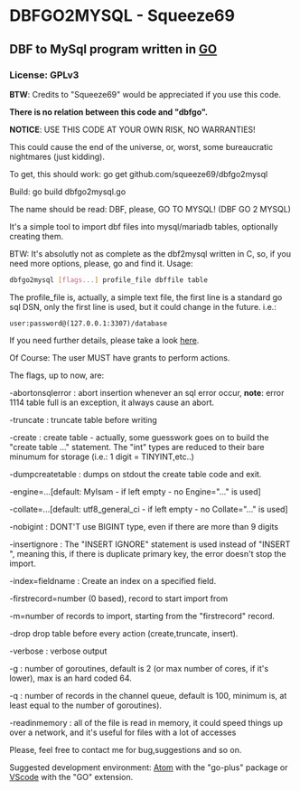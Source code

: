 # DBFGO2MYSQL - Squeeze69

## DBF to MySql program written in [GO](https://golang.org)

### License: GPLv3

**BTW**: Credits to "Squeeze69" would be appreciated if you use this code.

**There is no relation between this code and "dbfgo".**

**NOTICE**: USE THIS CODE AT YOUR OWN RISK, NO WARRANTIES!

This could cause the end of the universe, or, worst, some bureaucratic nightmares (just kidding).

To get, this should work: go get github.com/squeeze69/dbfgo2mysql

Build: go build dbfgo2mysql.go

The name should be read: DBF, please, GO TO MYSQL! (DBF GO 2 MYSQL)

It's a simple tool to import dbf files into mysql/mariadb tables, optionally creating them.

BTW: It's absolutly not as complete as the dbf2mysql written in C, so, if you need more options, please, go and find it.
Usage:

```bash
dbfgo2mysql [flags...] profile_file dbffile table
```

The profile_file is, actually, a simple text file, the first line is a standard go sql DSN,
only the first line is used, but it could change in the future.
i.e.:

```text
user:password@(127.0.0.1:3307)/database
```

If you need further details, please take a look [here](https://github.com/go-sql-driver/mysql/#dsn-data-source-name).

Of Course: The user MUST have grants to perform actions.

The flags, up to now, are:

-abortonsqlerror : abort insertion whenever an sql error occur, **note**: error 1114 table full is an exception, it always cause an abort.

-truncate : truncate table before writing

-create : create table - actually, some guesswork goes on to build the "create table ..." statement.
    The "int" types are reduced to their bare minumum for storage (i.e.: 1 digit = TINYINT,etc..)

-dumpcreatetable : dumps on stdout the create table code and exit.

-engine=...[default: MyIsam - if left empty - no Engine="..." is used]

-collate=...[default: utf8_general_ci - if left empty - no Collate="..." is used]

-nobigint : DONT'T use BIGINT type, even if there are more than 9 digits

-insertignore : The "INSERT IGNORE" statement is used instead of "INSERT ", meaning this, if there is duplicate primary key, the error
    doesn't stop the import.

-index=fieldname : Create an index on a specified field.

-firstrecord=number (0 based), record to start import from

-m=number of records to import, starting from the "firstrecord" record.

-drop drop table before every action (create,truncate, insert).

-verbose : verbose output

-g : number of goroutines, default is 2 (or max number of cores, if it's lower), max is an hard coded 64.

-q : number of records in the channel queue, default is 100, minimum is, at least equal to the number of goroutines).

-readinmemory : all of the file is read in memory, it could speed things up over a network, and it's useful for files with a lot of accesses

Please, feel free to contact me for bug,suggestions and so on.

Suggested development environment: [Atom](https://atom.io) with the "go-plus" package or [VScode](https://code.visualstudio.com/) with the "GO" extension.
